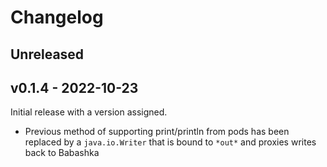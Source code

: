 # Changelog

## Unreleased

## v0.1.4 - 2022-10-23

Initial release with a version assigned.

* Previous method of supporting print/println from pods has been replaced by
  a `java.io.Writer` that is bound to `*out*` and proxies writes back to
  Babashka
